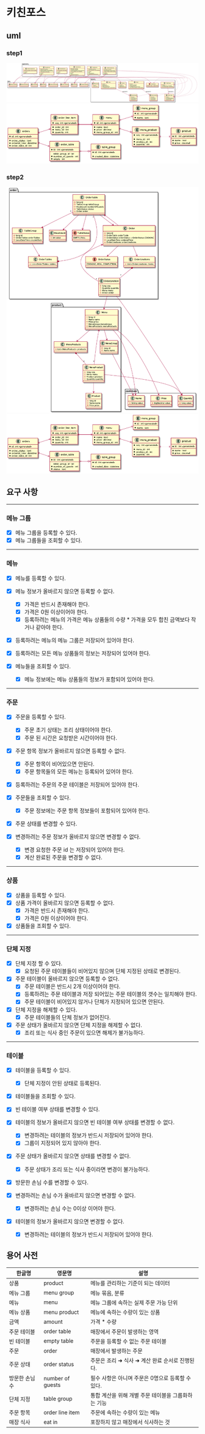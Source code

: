 # 키친포스

## uml

### step1

![legacy-kichenpos](./uml/legacy-kichenpos.png)
![legacy-erd](./uml/legacy-erd.png)

### step2

![step2-object](./uml/step2-object.png)
![step2-erd](./uml/step2-erd.png)

## 요구 사항

---

### 메뉴 그룹

- [x] 메뉴 그룹을 등록할 수 있다.
- [x] 메뉴 그룹들을 조회할 수 있다.

---

### 메뉴

- [x] 메뉴를 등록할 수 있다.
- [x] 메뉴 정보가 올바르지 않으면 등록할 수 없다.
    - [x] 가격은 반드시 존재해야 한다.
    - [x] 가격은 0원 이상이어야 한다.
    - [x] 등록하려는 메뉴의 가격은 메뉴 상품들의 수량 * 가격을 모두 합친 금액보다 작거나 같아야 한다.
- [x] 등록하려는 메뉴의 메뉴 그룹은 저장되어 있어야 한다.
- [x] 등록하려는 모든 메뉴 상품들의 정보는 저장되어 있어야 한다.

- [x] 메뉴들을 조회할 수 있다.
    - [x] 메뉴 정보에는 메뉴 상품들의 정보가 포함되어 있어야 한다.

---

### 주문

- [x] 주문을 등록할 수 있다.
    - [x] 주문 초기 상태는 조리 상태이어야 한다.
    - [x] 주문 된 시간은 요청받은 시간이어야 한다.
- [x] 주문 항목 정보가 올바르지 않으면 등록할 수 없다.
    - [x] 주문 항목이 비어있으면 안된다.
    - [x] 주문 항목들의 모든 메뉴는 등록되어 있어야 한다.
- [x] 등록하려는 주문의 주문 테이블은 저장되어 있어야 한다.

- [x] 주문들을 조회할 수 있다.
    - [x] 주문 정보에는 주문 항목 정보들이 포함되어 있어야 한다.

- [x] 주문 상태를 변경할 수 있다.
- [x] 변경하려는 주문 정보가 올바르지 않으면 변경할 수 없다.
    - [x] 변경 요청한 주문 id 는 저장되어 있어야 한다.
    - [x] 계산 완료된 주문을 변경할 수 없다.

---

### 상품

- [x] 상품을 등록할 수 있다.
- [x] 상품 가격이 올바르지 않으면 등록할 수 없다.
    - [x] 가격은 반드시 존재해야 한다.
    - [x] 가격은 0원 이상이어야 한다.

- [x] 상품들을 조회할 수 있다.

---

### 단체 지정

- [x] 단체 지정 할 수 있다.
    - [x] 요청된 주문 테이블들이 비어있지 않으며 단체 지정된 상태로 변경된다.
- [x] 주문 테이블이 올바르지 않으면 등록할 수 없다.
    - [x] 주문 테이블은 반드시 2개 이상이어야 한다.
    - [x] 등록하려는 주문 테이블과 저장 되어있는 주문 테이블의 갯수는 일치해야 한다.
    - [x] 주문 테이블이 비어있지 않거나 단체가 지정되어 있으면 안된다.

- [x] 단체 지정을 해제할 수 있다.
    - [x] 주문 테이블들의 단체 정보가 없어진다.
- [x] 주문 상태가 올바르지 않으면 단체 지정을 해제할 수 없다.
    - [x] 조리 또는 식사 중인 주문이 있으면 해제가 불가능하다.

---

### 테이블

- [x] 테이블을 등록할 수 있다.
    - [x] 단체 지정이 안된 상태로 등록된다.

- [x] 테이블들을 조회할 수 있다.

- [x] 빈 테이블 여부 상태를 변경할 수 있다.
- [x] 테이블의 정보가 올바르지 않으면 빈 테이블 여부 상태를 변경할 수 없다.
    - [x] 변경하려는 테이블의 정보가 반드시 저장되어 있어야 한다.
    - [x] 그룹이 지정되어 있지 않아야 한다.
- [x] 주문 상태가 올바르지 않으면 상태를 변경할 수 없다.
    - [x] 주문 상태가 조리 또는 식사 중이라면 변경이 불가능하다.

- [x] 방문한 손님 수를 변경할 수 있다.
- [x] 변경하려는 손님 수가 올바르지 않으면 변경할 수 없다.
    - [x] 변경하려는 손님 수는 0이상 이어야 한다.
- [x] 테이블의 정보가 올바르지 않으면 변경할 수 없다.
    - [x] 변경하려는 테이블의 정보가 반드시 저장되어 있어야 한다.

## 용어 사전

| 한글명 | 영문명 | 설명 |
| --- | --- | --- |
| 상품 | product | 메뉴를 관리하는 기준이 되는 데이터 |
| 메뉴 그룹 | menu group | 메뉴 묶음, 분류 |
| 메뉴 | menu | 메뉴 그룹에 속하는 실제 주문 가능 단위 |
| 메뉴 상품 | menu product | 메뉴에 속하는 수량이 있는 상품 |
| 금액 | amount | 가격 * 수량 |
| 주문 테이블 | order table | 매장에서 주문이 발생하는 영역 |
| 빈 테이블 | empty table | 주문을 등록할 수 없는 주문 테이블 |
| 주문 | order | 매장에서 발생하는 주문 |
| 주문 상태 | order status | 주문은 조리 ➜ 식사 ➜ 계산 완료 순서로 진행된다. |
| 방문한 손님 수 | number of guests | 필수 사항은 아니며 주문은 0명으로 등록할 수 있다. |
| 단체 지정 | table group | 통합 계산을 위해 개별 주문 테이블을 그룹화하는 기능 |
| 주문 항목 | order line item | 주문에 속하는 수량이 있는 메뉴 |
| 매장 식사 | eat in | 포장하지 않고 매장에서 식사하는 것 |
